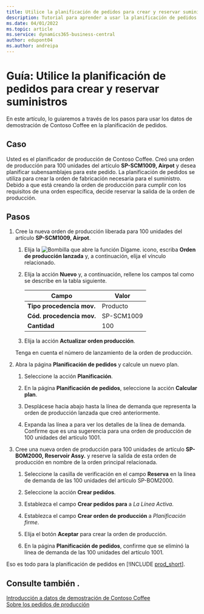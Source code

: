 ```yaml
---
title: Utilice la planificación de pedidos para crear y reservar suministros
description: Tutorial para aprender a usar la planificación de pedidos para crear el pedido de producción requerido para el suministro en Business Central.
ms.date: 04/01/2022
ms.topic: article
ms.service: dynamics365-business-central
author: edupont04
ms.author: andreipa
---
```


# Guía: Utilice la planificación de pedidos para crear y reservar suministros

En este artículo, lo guiaremos a través de los pasos para usar los datos de demostración de Contoso Coffee en la planificación de pedidos.

## Caso

Usted es el planificador de producción de Contoso Coffee. Creó una orden de producción para 100 unidades del artículo **SP-SCM1009, Airpot** y desea planificar subensamblajes para este pedido. La planificación de pedidos se utiliza para crear la orden de fabricación necesaria para el suministro. Debido a que está creando la orden de producción para cumplir con los requisitos de una orden específica, decide reservar la salida de la orden de producción.  

## Pasos

1. Cree la nueva orden de producción liberada para 100 unidades del artículo **SP-SCM1009, Airpot**.

    1. Elija la ![Bombilla que abre la función Dígame.](../media/ui-search/search_small.png "Dígame qué desea hacer") icono, escriba **Orden de producción lanzada** y, a continuación, elija el vínculo relacionado.  

    2. Elija la acción **Nuevo** y, a continuación, rellene los campos tal como se describe en la tabla siguiente.  

        |Campo  |Valor  |
        |---------|---------|
        |**Tipo procedencia mov.** |Producto|
        |**Cód. procedencia mov.** |SP-SCM1009|
        |**Cantidad** |100|
    3. Elija la acción **Actualizar orden producción**.  

    Tenga en cuenta el número de lanzamiento de la orden de producción.

2. Abra la página **Planificación de pedidos** y calcule un nuevo plan.

    1. Seleccione la acción **Planificación**.  

    2. En la página **Planificación de pedidos**, seleccione la acción **Calcular plan**.  

    3. Desplácese hacia abajo hasta la línea de demanda que representa la orden de producción lanzada que creó anteriormente.  

    4. Expanda las línea a para ver los detalles de la línea de demanda. Confirme que es una sugerencia para una orden de producción de 100 unidades del artículo 1001.  

3. Cree una nueva orden de producción para 100 unidades de artículo **SP-BOM2000, Reservoir Assy.** y reserve la salida de esta orden de producción en nombre de la orden principal relacionada.  

    1. Seleccione la casilla de verificación en el campo **Reserva** en la línea de demanda de las 100 unidades del artículo SP-BOM2000.

    2. Seleccione la acción **Crear pedidos**.  

    3. Establezca el campo **Crear pedidos para** a *La Línea Activa*.  

    4. Establezca el campo **Crear orden de producción** a *Planificación firme*.

    5. Elija el botón **Aceptar** para crear la orden de producción.

    6. En la página **Planificación de pedidos**, confirme que se eliminó la línea de demanda de las 100 unidades del artículo 1001.

Eso es todo para la planificación de pedidos en [!INCLUDE [prod_short](../includes/prod_short.md)].  

## Consulte también .

[Introducción a datos de demostración de Contoso Coffee](contoso-coffee-intro.md)  
[Sobre los pedidos de producción](../production-about-production-orders.md)  
